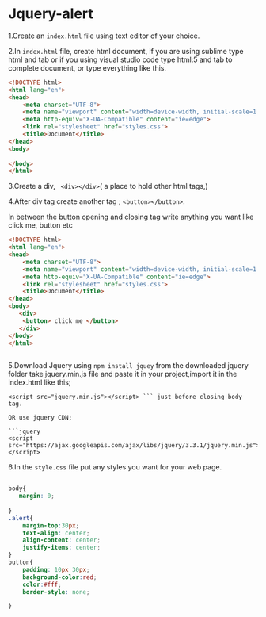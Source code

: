 # Jquery-alert

1.Create an `index.html` file using text editor of your choice. 

2.In `index.html` file, create html document, if you are using sublime type html and tab or if you using visual studio code type html:5 and tab to complete document, or type everything like this.
```html
<!DOCTYPE html>
<html lang="en">
<head>
    <meta charset="UTF-8">
    <meta name="viewport" content="width=device-width, initial-scale=1.0">
    <meta http-equiv="X-UA-Compatible" content="ie=edge">
    <link rel="stylesheet" href="styles.css">
    <title>Document</title>
</head>
<body>
   
</body>
</html>
```
3.Create a div, ``` <div></div>```( a place to hold other html tags,)

4.After div tag create another tag ; ```<button></button>```.

In between the button opening and closing tag write anything you want like click me, button etc
```html
<!DOCTYPE html>
<html lang="en">
<head>
    <meta charset="UTF-8">
    <meta name="viewport" content="width=device-width, initial-scale=1.0">
    <meta http-equiv="X-UA-Compatible" content="ie=edge">
    <link rel="stylesheet" href="styles.css">
    <title>Document</title>
</head>
<body>
   <div> 
    <button> click me </button>
   </div>
</body>
</html>
 
 ```
5.Download Jquery using ```npm install jquey``` from the downloaded jquery folder take jquery.min.js file and paste it in your project,import it in the index.html like this;

```jquery
<script src="jquery.min.js"></script> ``` just before closing body tag.

OR use jquery CDN;

```jquery
<script src="https://ajax.googleapis.com/ajax/libs/jquery/3.3.1/jquery.min.js"></script>

```

6.In the `style.css` file put any styles you want for your web page.

```css

body{
   margin: 0; 
   
}
.alert{
    margin-top:30px;
    text-align: center;
    align-content: center;
    justify-items: center;
}
button{
    padding: 10px 30px;
    background-color:red;
    color:#fff;
    border-style: none;

}

```
